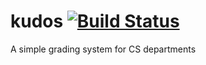 # kudos [![Build Status](https://travis-ci.org/synful/kudos.svg?branch=master)](https://travis-ci.org/synful/kudos)
A simple grading system for CS departments
